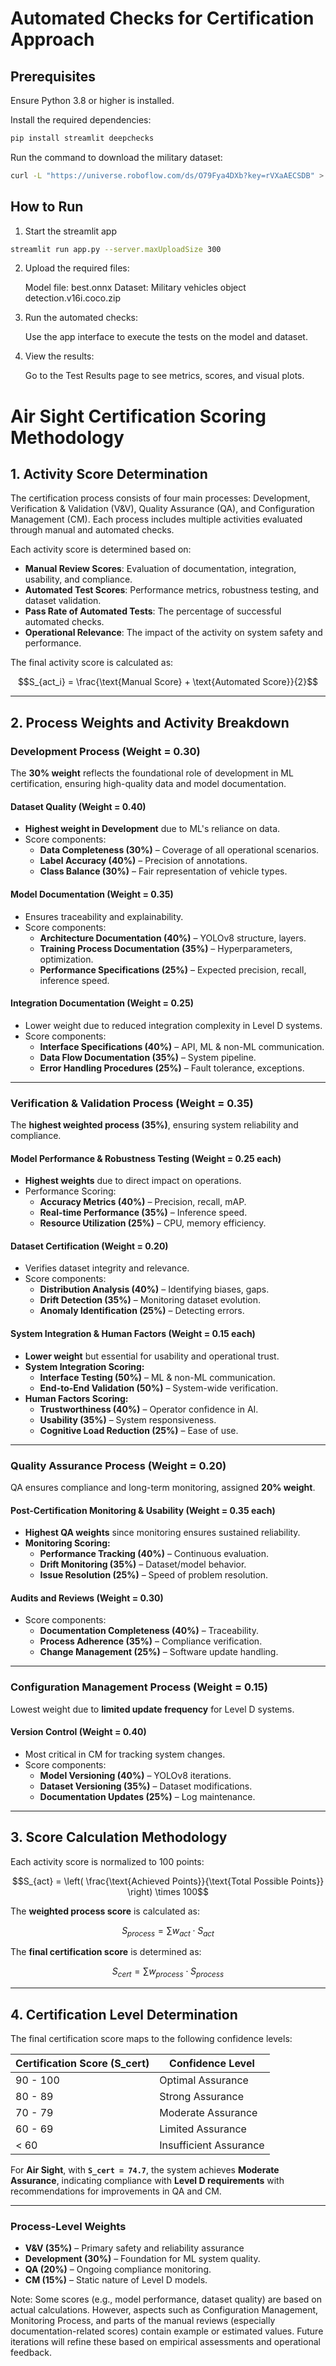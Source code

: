 # Automated Checks for Certification Approach

## Prerequisites

Ensure Python 3.8 or higher is installed.

Install the required dependencies:

```bash
pip install streamlit deepchecks
```

Run the command to download the military dataset:

```bash
curl -L "https://universe.roboflow.com/ds/O79Fya4DXb?key=rVXaAECSDB" > Military\ vehicles\ object\ detection.v16i.coco.zip
```

## How to Run

1. Start the streamlit app

```bash
streamlit run app.py --server.maxUploadSize 300
```

2. Upload the required files:

   Model file: best.onnx
   Dataset: Military vehicles object detection.v16i.coco.zip

3. Run the automated checks:

   Use the app interface to execute the tests on the model and dataset.

4. View the results:

   Go to the Test Results page to see metrics, scores, and visual plots.

# **Air Sight Certification Scoring Methodology**

## **1. Activity Score Determination**

The certification process consists of four main processes: Development, Verification & Validation (V&V), Quality Assurance (QA), and Configuration Management (CM). Each process includes multiple activities evaluated through manual and automated checks.

Each activity score is determined based on:

- **Manual Review Scores**: Evaluation of documentation, integration, usability, and compliance.
- **Automated Test Scores**: Performance metrics, robustness testing, and dataset validation.
- **Pass Rate of Automated Tests**: The percentage of successful automated checks.
- **Operational Relevance**: The impact of the activity on system safety and performance.

The final activity score is calculated as:

```math
S_{act_i} = \frac{\text{Manual Score} + \text{Automated Score}}{2}
```

---

## **2. Process Weights and Activity Breakdown**

### **Development Process (Weight = 0.30)**

The **30% weight** reflects the foundational role of development in ML certification, ensuring high-quality data and model documentation.

#### **Dataset Quality (Weight = 0.40)**

- **Highest weight in Development** due to ML's reliance on data.
- Score components:
  - **Data Completeness (30%)** – Coverage of all operational scenarios.
  - **Label Accuracy (40%)** – Precision of annotations.
  - **Class Balance (30%)** – Fair representation of vehicle types.

#### **Model Documentation (Weight = 0.35)**

- Ensures traceability and explainability.
- Score components:
  - **Architecture Documentation (40%)** – YOLOv8 structure, layers.
  - **Training Process Documentation (35%)** – Hyperparameters, optimization.
  - **Performance Specifications (25%)** – Expected precision, recall, inference speed.

#### **Integration Documentation (Weight = 0.25)**

- Lower weight due to reduced integration complexity in Level D systems.
- Score components:
  - **Interface Specifications (40%)** – API, ML & non-ML communication.
  - **Data Flow Documentation (35%)** – System pipeline.
  - **Error Handling Procedures (25%)** – Fault tolerance, exceptions.

---

### **Verification & Validation Process (Weight = 0.35)**

The **highest weighted process (35%)**, ensuring system reliability and compliance.

#### **Model Performance & Robustness Testing (Weight = 0.25 each)**

- **Highest weights** due to direct impact on operations.
- Performance Scoring:
  - **Accuracy Metrics (40%)** – Precision, recall, mAP.
  - **Real-time Performance (35%)** – Inference speed.
  - **Resource Utilization (25%)** – CPU, memory efficiency.

#### **Dataset Certification (Weight = 0.20)**

- Verifies dataset integrity and relevance.
- Score components:
  - **Distribution Analysis (40%)** – Identifying biases, gaps.
  - **Drift Detection (35%)** – Monitoring dataset evolution.
  - **Anomaly Identification (25%)** – Detecting errors.

#### **System Integration & Human Factors (Weight = 0.15 each)**

- **Lower weight** but essential for usability and operational trust.
- **System Integration Scoring:**
  - **Interface Testing (50%)** – ML & non-ML communication.
  - **End-to-End Validation (50%)** – System-wide verification.
- **Human Factors Scoring:**
  - **Trustworthiness (40%)** – Operator confidence in AI.
  - **Usability (35%)** – System responsiveness.
  - **Cognitive Load Reduction (25%)** – Ease of use.

---

### **Quality Assurance Process (Weight = 0.20)**

QA ensures compliance and long-term monitoring, assigned **20% weight**.

#### **Post-Certification Monitoring & Usability (Weight = 0.35 each)**

- **Highest QA weights** since monitoring ensures sustained reliability.
- **Monitoring Scoring:**
  - **Performance Tracking (40%)** – Continuous evaluation.
  - **Drift Monitoring (35%)** – Dataset/model behavior.
  - **Issue Resolution (25%)** – Speed of problem resolution.

#### **Audits and Reviews (Weight = 0.30)**

- Score components:
  - **Documentation Completeness (40%)** – Traceability.
  - **Process Adherence (35%)** – Compliance verification.
  - **Change Management (25%)** – Software update handling.

---

### **Configuration Management Process (Weight = 0.15)**

Lowest weight due to **limited update frequency** for Level D systems.

#### **Version Control (Weight = 0.40)**

- Most critical in CM for tracking system changes.
- Score components:
  - **Model Versioning (40%)** – YOLOv8 iterations.
  - **Dataset Versioning (35%)** – Dataset modifications.
  - **Documentation Updates (25%)** – Log maintenance.

---

## **3. Score Calculation Methodology**

Each activity score is normalized to 100 points:

```math
S_{act} = \left( \frac{\text{Achieved Points}}{\text{Total Possible Points}} \right) \times 100
```

The **weighted process score** is calculated as:

```math
S_{process} = \sum w_{act} \cdot S_{act}
```

The **final certification score** is determined as:

```math
S_{cert} = \sum w_{process} \cdot S_{process}
```

---

## **4. Certification Level Determination**

The final certification score maps to the following confidence levels:

| **Certification Score (S_cert)** | **Confidence Level**   |
| -------------------------------- | ---------------------- |
| 90 - 100                         | Optimal Assurance      |
| 80 - 89                          | Strong Assurance       |
| 70 - 79                          | Moderate Assurance     |
| 60 - 69                          | Limited Assurance      |
| < 60                             | Insufficient Assurance |

For **Air Sight**, with **`S_cert = 74.7`**, the system achieves **Moderate Assurance**, indicating compliance with **Level D requirements** with recommendations for improvements in QA and CM.

---

### **Process-Level Weights**

- **V&V (35%)** – Primary safety and reliability assurance
- **Development (30%)** – Foundation for ML system quality.
- **QA (20%)** – Ongoing compliance monitoring.
- **CM (15%)** – Static nature of Level D models.

Note: Some scores (e.g., model performance, dataset quality) are based on actual calculations. However, aspects such as Configuration Management, Monitoring Process, and parts of the manual reviews (especially documentation-related scores) contain example or estimated values. Future iterations will refine these based on empirical assessments and operational feedback.
